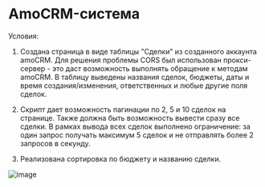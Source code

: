 # AmoCRM-система

Условия:

1. Создана страница в виде таблицы "Сделки" из созданного аккаунта amoCRM. Для решения проблемы CORS был использован прокси-сервер - это даст возможность выполнять обращение к методам amoCRM. В таблицу выведены названия сделок, бюджеты, даты и время создания/изменения, ответственных и любые другие поля сделок.

2. Скрипт дает возможность пагинации по 2, 5 и 10 сделок на странице. Также должна быть возможность вывести сразу все сделки. В рамках вывода всех сделок выполнено ограничение: за один запрос получать максимум 5 сделок и не отправлять более 2 запросов в секунду.

3. Реализована сортировка по бюджету и названию сделки.

![image](https://github.com/Rus7Iv/emfy-amocrm/assets/73655792/498e6a6b-cad9-44bc-8dcb-bf6843602758)
